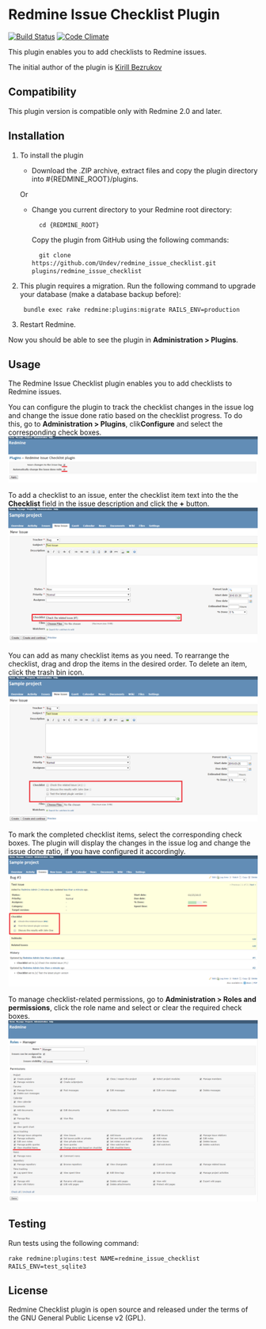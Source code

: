 # Redmine Issue Checklist Plugin

[![Build Status](https://travis-ci.org/Undev/redmine_issue_checklist.png?branch=master)](https://travis-ci.org/Undev/redmine_issue_checklist)
[![Code Climate](https://codeclimate.com/github/Undev/redmine_issue_checklist.png)](https://codeclimate.com/github/Undev/redmine_issue_checklist)

This plugin enables you to add checklists to Redmine issues. 

The initial author of the plugin is [Kirill Bezrukov](http://www.redminecrm.com/projects/checklist/pages/1)

## Compatibility

This plugin version is compatible only with Redmine 2.0 and later.

## Installation

1. To install the plugin
    * Download the .ZIP archive, extract files and copy the plugin directory into #{REDMINE_ROOT}/plugins.
    
    Or

    * Change you current directory to your Redmine root directory:  

            cd {REDMINE_ROOT}
            
      Copy the plugin from GitHub using the following commands:
      
            git clone https://github.com/Undev/redmine_issue_checklist.git plugins/redmine_issue_checklist
            
3. This plugin requires a migration. Run the following command to upgrade your database (make a database backup before):  

        bundle exec rake redmine:plugins:migrate RAILS_ENV=production 
        
3. Restart Redmine.

Now you should be able to see the plugin in **Administration > Plugins**.

## Usage

The Redmine Issue Checklist plugin enables you to add checklists to Redmine issues.

You can configure the plugin to track the checklist changes in the issue log and change the issue done ratio based on the checklist progress. To do this, go to **Administration > Plugins**, clik**Configure** and select the corresponding check boxes.  
![plugin settings](issue_checklist_1.PNG)

To add a checklist to an issue, enter the checklist item text into the the **Checklist** field in the issue description and click the **+** button.  
![checklist item](issue_checklist_2.PNG)

You can add as many checklist items as you need. To rearrange the checklist, drag and drop the items in the desired order. To delete an item, click the trash bin icon.  
![checklist item](issue_checklist_3.PNG)

To mark the completed checklist items, select the corresponding check boxes. The plugin will display the changes in the issue log and change the issue done ratio, if you have configured it accordingly.  
![progress](issue_checklist_4.PNG)

To manage checklist-related permissions, go to **Administration > Roles and permissions**, click the role name and select or clear the required check boxes.  
![permissions](issue_checklist_5.PNG)

## Testing

Run tests using the following command:

    rake redmine:plugins:test NAME=redmine_issue_checklist RAILS_ENV=test_sqlite3
 
## License

Redmine Checklist plugin is open source and released under the terms of the GNU General Public License v2 (GPL).
